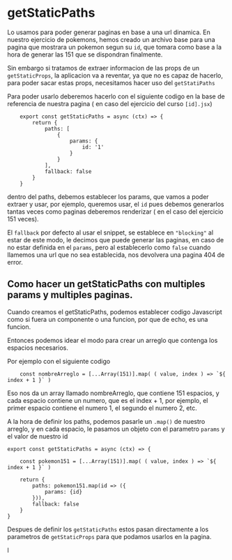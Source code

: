 # getStaticPaths

Lo usamos para poder generar paginas en base a una url dinamica.
En nuestro ejercicio de pokemons, hemos creado un archivo base para una pagina que mostrara un pokemon segun su `id`, que tomara como base a la hora de generar las 151 que se dispondran finalmente.

Sin embargo si tratamos de extraer informacion de las props de un `getStaticProps`, la aplicacion va a reventar, ya que no es capaz de hacerlo, para poder sacar estas props, necesitamos hacer uso del `getStatiPaths`

Para poder usarlo deberemos hacerlo con el siguiente codigo en la base de referencia de nuestra pagina ( en caso del ejercicio del curso `[id].jsx`)

```
    export const getStaticPaths = async (ctx) => {
        return {
            paths: [
                {
                    params: {
                        id: '1'
                    }
                }
            ],
            fallback: false
        }
    }
```

dentro del paths, debemos establecer los params, que vamos a poder extraer y usar, por ejemplo, queremos usar, el `id`
pues debemos generarlos tantas veces como paginas deberemos renderizar ( en el caso del ejercicio 151 veces).

El `fallback` por defecto al usar el snippet, se establece en `"blocking"` al estar de este modo, le decimos que puede generar las paginas, en caso de no estar definida en el `params`, pero al establecerlo como `false` cuando llamemos una url que no sea establecida, nos devolvera una pagina 404 de error.


## Como hacer un getStaticPaths con multiples params y multiples paginas.

Cuando creamos el getStaticPaths, podemos establecer codigo Javascript como si fuera un componente o una funcion, por que de echo, es una funcion.

Entonces podemos idear el modo para crear un arreglo que contenga los espacios necesarios.

Por ejemplo con el siguiente codigo 
```
    const nombreArreglo = [...Array(151)].map( ( value, index ) => `${ index + 1 }` )

```

Eso nos da un array llamado nombreArreglo, que contiene 151 espacios, y cada espacio contiene un numero, que es el index + 1, por ejemplo, el primer espacio contiene el numero 1, el segundo el numero 2, etc.

A la hora de definir los paths, podemos pasarle un `.map()` de nuestro arreglo, y en cada espacio, le pasamos un objeto con el parametro `params` y el valor de nuestro id


```
export const getStaticPaths = async (ctx) => {

    const pokemon151 = [...Array(151)].map( ( value, index ) => `${ index + 1 }` )

    return {
        paths: pokemon151.map(id => ({
            params: {id}
        })), 
        fallback: false
    }
}
```

Despues de definir los `getStaticPaths` estos pasan directamente a los parametros de `getStaticProps` para que podamos usarlos en la pagina.

l
